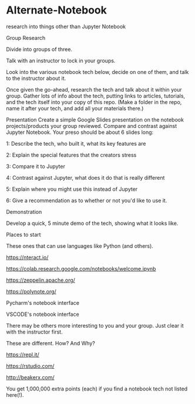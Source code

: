# Alternate-Notebook
research into things other than Jupyter Notebook

Group Research

Divide into groups of three.

Talk with an instructor to lock in your groups.

Look into the various notebook tech below, decide on one of them, and talk to the instructor about it.

Once given the go-ahead, research the tech and talk about it within your group. Gather lots of info about the tech, putting links to articles, tutorials, and the tech itself into your copy of this repo. (Make a folder in the repo, name it after your tech, and add all your materials there.)

Presentation
Create a simple Google Slides presentation on the notebook projects/products your group reviewed. Compare and contrast against Jupyter Notebook. Your preso should be about 6 slides long:

1: Describe the tech, who built it, what its key features are

2: Explain the special features that the creators stress

3: Compare it to Jupyter

4: Contrast against Jupyter, what does it do that is really different

5: Explain where you might use this instead of Jupyter

6: Give a recommendation as to whether or not you'd like to use it.

Demonstration

Develop a quick, 5 minute demo of the tech, showing what it looks like.

Places to start

These ones that can use languages like Python (and others).

https://nteract.io/

https://colab.research.google.com/notebooks/welcome.ipynb

https://zeppelin.apache.org/

https://polynote.org/

Pycharm's notebook interface

VSCODE's notebook interface

There may be others more interesting to you and your group. Just clear it with the instructor first.

These are different. How? And Why?

https://repl.it/

https://rstudio.com/

http://beakerx.com/

You get 1,000,000 extra points (each) if you find a notebook tech not listed here(!).
